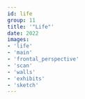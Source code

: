 ```yaml
---
id: life
group: 11
title: '"Life"'
date: 2022
images:
- 'life'
- 'main'
- 'frontal_perspective'
- 'scan'
- 'walls'
- 'exhibits'
- 'sketch'
---
```

